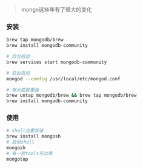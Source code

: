 > mongo这些年有了很大的变化

### 安装

```sh
brew tap mongodb/brew
brew install mongodb-community

# 后台启动
brew services start mongodb-community

# 前台启动
mongod --config /usr/local/etc/mongod.conf

# 有问题就重装
brew untap mongodb/brew && brew tap mongodb/brew
brew install mongodb-community
```

### 使用

```sh
# shell也要安装
brew install mongosh
# 启动shell
mongosh
# 有一批tools可以用
mongotop
```

